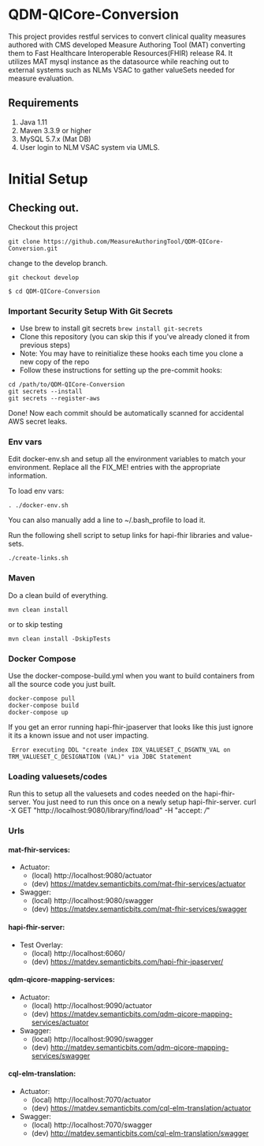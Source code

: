 # QDM-QICore-Conversion
This project provides restful services to convert clinical quality measures authored with CMS developed Measure Authoring Tool (MAT) converting them
to Fast Healthcare Interoperable Resources(FHIR) release R4.  It utilizes MAT mysql instance as the datasource while reaching out to external systems 
such as NLMs VSAC to gather valueSets needed for measure evaluation.

## Requirements
1.  Java 1.11
2.  Maven 3.3.9 or higher
2.  MySQL 5.7.x (Mat DB)
4.  User login to NLM VSAC system via UMLS.

# Initial Setup

## Checking out. ##
Checkout this project
```shell script
git clone https://github.com/MeasureAuthoringTool/QDM-QICore-Conversion.git
```
change to the develop branch.
```shell script
git checkout develop
```

```shell script
$ cd QDM-QICore-Conversion
```

### Important Security Setup With Git Secrets
- Use brew to install git secrets ```brew install git-secrets```
- Clone this repository (you can skip this if you've already cloned it from previous steps)
- Note: You may have to reinitialize these hooks each time you clone a new copy of the repo
- Follow these instructions for setting up the pre-commit hooks:
```
cd /path/to/QDM-QICore-Conversion
git secrets --install
git secrets --register-aws
```
Done! Now each commit should be automatically scanned for accidental AWS secret leaks.

### Env vars
Edit docker-env.sh and setup all the environment variables to match your environment.
Replace all the FIX_ME! entries with the appropriate information.
 
To load env vars:
```shell script
. ./docker-env.sh
```
You can also manually add a line to ~/.bash_profile to load it.

Run the following shell script to setup links for hapi-fhir libraries and value-sets.
```shell script
./create-links.sh
```

### Maven
Do a clean build of everything.
```shell script
mvn clean install
```
or to skip testing
```shell script
mvn clean install -DskipTests
```

### Docker Compose
Use the docker-compose-build.yml when you want to build containers from all the source code you just built.
```shell script
docker-compose pull
docker-compose build
docker-compose up
```

If you get an error running hapi-fhir-jpaserver that looks like this just ignore it its a known issue and not user impacting. 
```text
 Error executing DDL "create index IDX_VALUESET_C_DSGNTN_VAL on TRM_VALUESET_C_DESIGNATION (VAL)" via JDBC Statement
``` 


### Loading valuesets/codes
Run this to setup all the valuesets and codes needed on the hapi-fhir-server. 
You just need to run this once on a newly setup hapi-fhir-server.
curl -X GET "http://localhost:9080/library/find/load" -H "accept: */*"

### Urls
#### mat-fhir-services:
-  Actuator: 
   -  (local) http://localhost:9080/actuator
   -  (dev) https://matdev.semanticbits.com/mat-fhir-services/actuator
-  Swagger:  
   -  (local) http://localhost:9080/swagger
   -  (dev) https://matdev.semanticbits.com/mat-fhir-services/swagger

#### hapi-fhir-server:
-  Test Overlay: 
    - (local) http://localhost:6060/
    - (dev) https://matdev.semanticbits.com/hapi-fhir-jpaserver/

#### qdm-qicore-mapping-services:
-  Actuator:  
   -  (local) http://localhost:9090/actuator
   -  (dev) https://matdev.semanticbits.com/qdm-qicore-mapping-services/actuator   
-  Swagger:   
   - (local) http://localhost:9090/swagger
   - (dev) http://matdev.semanticbits.com/qdm-qicore-mapping-services/swagger

#### cql-elm-translation:
-  Actuator: 
   - (local) http://localhost:7070/actuator
   -  (dev) https://matdev.semanticbits.com/cql-elm-translation/actuator   
-  Swagger:  
   - (local) http://localhost:7070/swagger
   - (dev) http://matdev.semanticbits.com/cql-elm-translation/swagger
   
   

